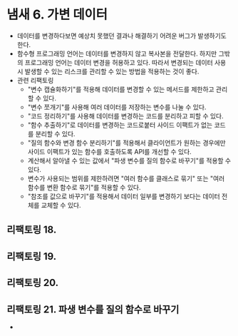 # 냄새 6. 가변 데이터

- 데이터를 변경하다보면 예상치 못했던 결과나 해결하기 어려운 버그가 발생하기도 한다.
- 함수형 프로그래밍 언어는 데이터를 변경하지 않고 복사본을 전달한다. 하지만 그밖의 프로그래밍 언어는 데이터 변경을 허용하고 있다. 따라서 변경되는 데이터 사용 시 발생할 수 있는 리스크를 관리할 수 있는 방법을 적용하는 것이 좋다.
- 관련 리팩토링
    - "변수 캡슐화하기"를 적용해 데이터를 변경할 수 있는 메서드를 제한하고 관리할 수 있다.
    - "변수 쪼개기"를 사용해 여러 데이터를 저장하는 변수를 나눌 수 있다.
    - "코드 정리하기"를 사용해 데이터를 변경하는 코드를 분리하고 피할 수 있다.
    - "함수 추출하기"로 데이터를 변경하는 코드로붙터 사이드 이팩트가 없는 코드를 분리할 수 있다.
    - "질의 함수와 변경 함수 분리하기"를 적용해서 클라이언트가 원하는 경우에만 사이드 이팩트가 있는 함수를 호출하도록 API를 개선할 수 있다.
    - 계산해서 알아낼 수 있는 값에서 "파생 변수를 질의 함수로 바꾸기"를 적용할 수 있다.
    - 변수가 사용되는 범위를 제한하려면 "여러 함수를 클래스로 묶기" 또는 "여러 함수를 변환 함수로 묶기"를 적용할 수 있다.
    - "참조를 값으로 바꾸기"를 적용해서 데이터 일부를 변경하기 보다는 데이터 전체를 교체할 수 있다.

## 리팩토링 18. 


## 리팩토링 19.

## 리팩토링 20.

## 리팩토링 21. 파생 변수를 질의 함수로 바꾸기

- 


